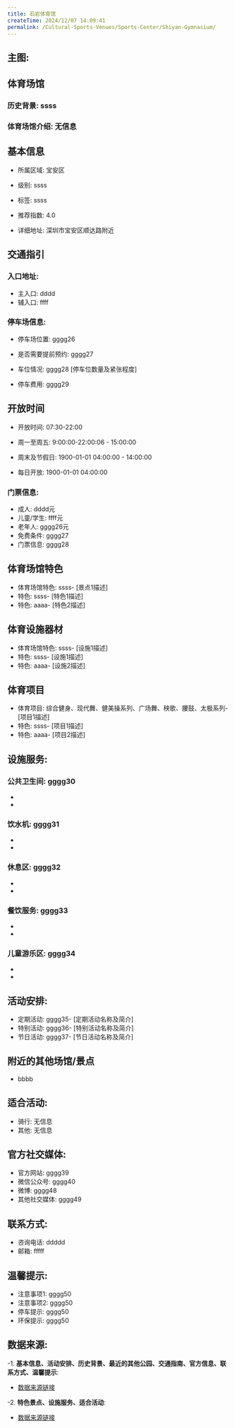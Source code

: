 ```yaml
---
title: 石岩体育馆
createTime: 2024/12/07 14:09:41
permalink: /Cultural-Sports-Venues/Sports-Center/Shiyan-Gymnasium/
---
```


## 主图:
<ImageCard
image="https://www.sztyzx.com.cn/public/uploads/images/20240326/2f25e8521cf7b0a61acfd3518543449f.png"
title= "石岩体育馆"
description= "ssss"
date="2024/12/07"
href="/"
author="sunshang-hl"
/>
## 体育场馆
### 历史背景: ssss
### 体育场馆介绍: 无信息
## 基本信息

- 所属区域: 宝安区

- 级别: ssss

- 标签: ssss

- 推荐指数: 4.0

- 详细地址: 深圳市宝安区顺达路附近

## 交通指引

### 入口地址:
- 主入口: dddd
- 辅入口: ffff
### 停车场信息:
- 停车场位置: gggg26

- 是否需要提前预约: gggg27

- 车位情况: gggg28 [停车位数量及紧张程度]

- 停车费用: gggg29

## 开放时间
- 开放时间: 07:30-22:00

- 周一至周五: 9:00:00-22:00:06 - 15:00:00
- 周末及节假日: 1900-01-01 04:00:00 - 14:00:00
- 每日开放: 1900-01-01 04:00:00

### 门票信息:
- 成人: dddd元
- 儿童/学生: ffff元
- 老年人: gggg26元
- 免费条件: gggg27
- 门票信息: gggg28
## 体育场馆特色
- 体育场馆特色: ssss- [景点1描述]
- 特色: ssss- [特色1描述]
- 特色: aaaa- [特色2描述]
## 体育设施器材
- 体育场馆特色: ssss- [设施1描述]
- 特色: ssss- [设施1描述]
- 特色: aaaa- [设施2描述]
## 体育项目
- 体育项目: 综合健身、现代舞、健美操系列、广场舞、秧歌、腰鼓、太极系列- [项目1描述]
- 特色: ssss- [项目1描述]
- 特色: aaaa- [项目2描述]
## 设施服务:
### 公共卫生间: gggg30
- 
- 
### 饮水机: gggg31
- 
- 
### 休息区: gggg32
- 
- 
### 餐饮服务: gggg33
- 
- 
### 儿童游乐区: gggg34
- 
- 
## 活动安排:
- 定期活动: gggg35- [定期活动名称及简介]
- 特别活动: gggg36- [特别活动名称及简介]
- 节日活动: gggg37- [节日活动名称及简介]
## 附近的其他场馆/景点
- bbbb

## 适合活动:
- 骑行: 无信息
- 其他: 无信息

## 官方社交媒体:
- 官方网站: gggg39
- 微信公众号: gggg40
- 微博: gggg48
- 其他社交媒体: gggg49

## 联系方式:
- 咨询电话: ddddd 
- 邮箱: fffff

## 温馨提示:
- 注意事项1: gggg50
- 注意事项2: gggg50
- 停车提示: gggg50
- 环保提示: gggg50

## 数据来源:
-1. **基本信息、活动安排、历史背景、最近的其他公园、交通指南、官方信息、联系方式、温馨提示**:
- [数据来源链接](http://wtl.sz.gov.cn/ggfw/tyl/zytycgylb/index.html)

-2. **特色景点、设施服务、适合活动**:
- [数据来源链接](http://wtl.sz.gov.cn/ggfw/tyl/zytycgylb/index.html)

